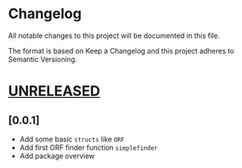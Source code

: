 # Changelog

All notable changes to this project will be documented in this file.

The format is based on Keep a Changelog and this project adheres to Semantic Versioning.

# [UNRELEASED]()

## [0.0.1]

- Add some basic `structs` like `ORF`
- Add first ORF finder function `simplefinder`
- Add package overview
